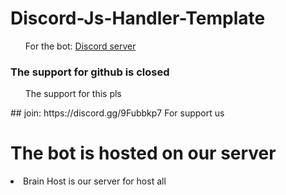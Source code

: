 # Discord-Js-Handler-Template

<ul> For the bot: <a href="https://discord.gg/9Fubbkp7">Discord server</a> </ul>

### The support for github is closed
<ul> The support for this pls</ul>
## join: https://discord.gg/9Fubbkp7
For support us


# The bot is hosted on our server
<li> Brain Host is our server for host all </li>
